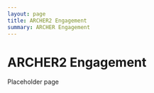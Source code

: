 ```yaml
---
layout: page
title: ARCHER2 Engagement 
summary: ARCHER Engagement 
---
```


# ARCHER2 Engagement #

Placeholder page